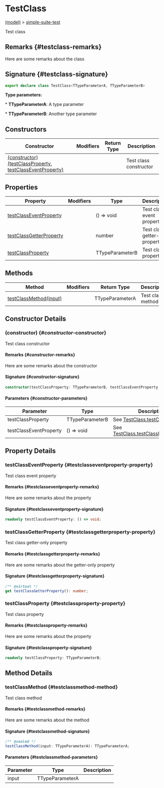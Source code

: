 
# TestClass

[(model)](./index) &gt; [simple-suite-test](./simple-suite-test)

Test class

## Remarks {#testclass-remarks}

Here are some remarks about the class

## Signature {#testclass-signature}

```typescript
export declare class TestClass<TTypeParameterA, TTypeParameterB> 
```
<b>Type parameters:</b> 

\* <b>TTypeParameterA</b>: A type parameter


\* <b>TTypeParameterB</b>: Another type parameter


## Constructors

|  Constructor | Modifiers | Return Type | Description |
|  --- | --- | --- | --- |
|  [(constructor)(testClassProperty, testClassEventProperty)](./simple-suite-test/testclass-class#_constructor_-constructor) |  |  | Test class constructor |

## Properties

|  Property | Modifiers | Type | Description |
|  --- | --- | --- | --- |
|  [testClassEventProperty](./simple-suite-test/testclass-class#testclasseventproperty-property) |  | () =&gt; void | Test class event property |
|  [testClassGetterProperty](./simple-suite-test/testclass-class#testclassgetterproperty-property) |  | number | Test class getter-only property |
|  [testClassProperty](./simple-suite-test/testclass-class#testclassproperty-property) |  | TTypeParameterB | Test class property |

## Methods

|  Method | Modifiers | Return Type | Description |
|  --- | --- | --- | --- |
|  [testClassMethod(input)](./simple-suite-test/testclass-class#testclassmethod-method) |  | TTypeParameterA | Test class method |

## Constructor Details

### (constructor) {#_constructor_-constructor}

Test class constructor

#### Remarks {#_constructor_-remarks}

Here are some remarks about the constructor

#### Signature {#_constructor_-signature}

```typescript
constructor(testClassProperty: TTypeParameterB, testClassEventProperty: () => void);
```

#### Parameters {#_constructor_-parameters}

|  Parameter | Type | Description |
|  --- | --- | --- |
|  testClassProperty | TTypeParameterB | See [TestClass.testClassProperty](./simple-suite-test/testclass-class#testclassproperty-property) |
|  testClassEventProperty | () =&gt; void | See [TestClass.testClassEventProperty](./simple-suite-test/testclass-class#testclasseventproperty-property) |

## Property Details

### testClassEventProperty {#testclasseventproperty-property}

Test class event property

#### Remarks {#testclasseventproperty-remarks}

Here are some remarks about the property

#### Signature {#testclasseventproperty-signature}

```typescript
readonly testClassEventProperty: () => void;
```

### testClassGetterProperty {#testclassgetterproperty-property}

Test class getter-only property

#### Remarks {#testclassgetterproperty-remarks}

Here are some remarks about the getter-only property

#### Signature {#testclassgetterproperty-signature}

```typescript
/** @virtual */
get testClassGetterProperty(): number;
```

### testClassProperty {#testclassproperty-property}

Test class property

#### Remarks {#testclassproperty-remarks}

Here are some remarks about the property

#### Signature {#testclassproperty-signature}

```typescript
readonly testClassProperty: TTypeParameterB;
```

## Method Details

### testClassMethod {#testclassmethod-method}

Test class method

#### Remarks {#testclassmethod-remarks}

Here are some remarks about the method

#### Signature {#testclassmethod-signature}

```typescript
/** @sealed */
testClassMethod(input: TTypeParameterA): TTypeParameterA;
```

#### Parameters {#testclassmethod-parameters}

|  Parameter | Type | Description |
|  --- | --- | --- |
|  input | TTypeParameterA |  |

